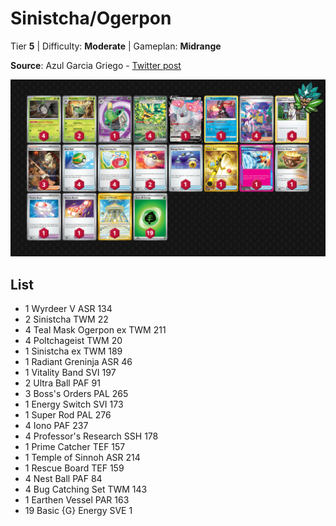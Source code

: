 # Sinistcha/Ogerpon

Tier **5** | Difficulty: **Moderate** | Gameplan: **Midrange**

**Source**: Azul Garcia Griego - [Twitter post](https://x.com/Azul_GG/status/1793845356100485159)

![decklist](../../!Images/Standard/11BRS-TWM/Sinistcha-Ogerpon.png)

## List
* 1 Wyrdeer V ASR 134
* 2 Sinistcha TWM 22
* 4 Teal Mask Ogerpon ex TWM 211
* 4 Poltchageist TWM 20
* 1 Sinistcha ex TWM 189
* 1 Radiant Greninja ASR 46
* 1 Vitality Band SVI 197
* 2 Ultra Ball PAF 91
* 3 Boss's Orders PAL 265
* 1 Energy Switch SVI 173
* 1 Super Rod PAL 276
* 4 Iono PAF 237
* 4 Professor's Research SSH 178
* 1 Prime Catcher TEF 157
* 1 Temple of Sinnoh ASR 214
* 1 Rescue Board TEF 159
* 4 Nest Ball PAF 84
* 4 Bug Catching Set TWM 143
* 1 Earthen Vessel PAR 163
* 19 Basic {G} Energy SVE 1
